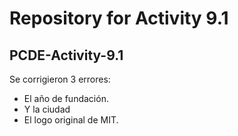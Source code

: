 # Repository for Activity 9.1
## PCDE-Activity-9.1
Se corrigieron 3 errores:
- El año de fundación.
- Y la ciudad
- El logo original de MIT.
